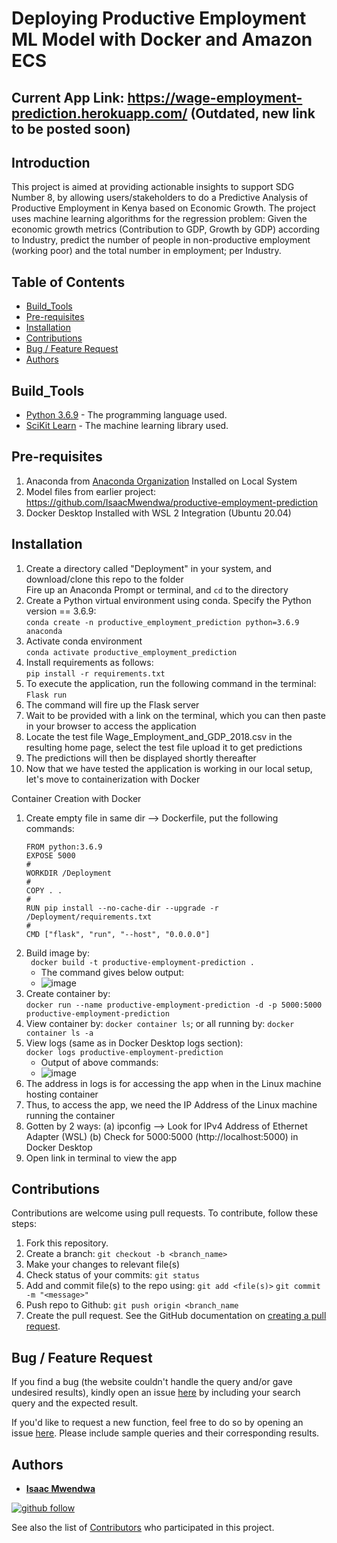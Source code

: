 # Deploying Productive Employment ML Model with Docker and Amazon ECS

## Current App Link: https://wage-employment-prediction.herokuapp.com/ (Outdated, new link to be posted soon)

## Introduction
This project is aimed at providing actionable insights to support SDG Number 8, by allowing users/stakeholders to do a Predictive Analysis of Productive Employment in Kenya based on Economic Growth. The project uses machine learning algorithms for the regression problem: Given the economic growth metrics (Contribution to GDP, Growth by GDP) according to Industry, predict the number of people in non-productive employment (working poor) and the total number in employment; per Industry.

## Table of Contents
* [Build_Tools](#Build_Tools)
* [Pre-requisites](#Pre-requisites)
* [Installation](#Installation)
* [Contributions](#Contributions)
* [Bug / Feature Request](#Bug--Feature-Request)
* [Authors](#Authors)

## Build_Tools
* [Python 3.6.9](https://www.python.org/) - The programming language used.
* [SciKit Learn](https://scikit-learn.org/stable/) - The machine learning library used.


## Pre-requisites
1. Anaconda from [Anaconda Organization](https://www.anaconda.com/) Installed on Local System
2. Model files from earlier project: https://github.com/IsaacMwendwa/productive-employment-prediction
3. Docker Desktop Installed with WSL 2 Integration (Ubuntu 20.04)

## Installation
1. Create a directory called "Deployment" in your system, and download/clone this repo to the folder \
   Fire up an Anaconda Prompt or terminal, and ```cd``` to the directory
2. Create a Python virtual environment using conda. Specify the Python version == 3.6.9: \
   ```conda create -n productive_employment_prediction python=3.6.9 anaconda```
3. Activate conda environment \
   ```conda activate productive_employment_prediction```
4. Install requirements as follows: \
	```pip install -r requirements.txt```
5. To execute the application, run the following command in the terminal: 
    ```Flask run```
6. The command will fire up the Flask server
7. Wait to be provided with a link on the terminal, which you can then paste in your browser to access the application
8. Locate the test file Wage_Employment_and_GDP_2018.csv in the resulting home page, select the test file upload it to get predictions
9. The predictions will then be displayed shortly thereafter
10. Now that we have tested the application is working in our local setup, let's move to containerization with Docker

Container Creation with Docker
1. Create empty file in same dir --> Dockerfile, put the following commands:
	```
	FROM python:3.6.9
	EXPOSE 5000
	# 
	WORKDIR /Deployment
	# 
	COPY . .
	# 
	RUN pip install --no-cache-dir --upgrade -r /Deployment/requirements.txt 
	#
	CMD ["flask", "run", "--host", "0.0.0.0"]
	```
2. Build image by: \
    ``` docker build -t productive-employment-prediction .```
    * The command gives below output:
    * ![image](https://github.com/IsaacMwendwa/Deploying-ML-Model-with-Docker-and-Amazon-ECS/assets/51324520/fdf73a44-e1f0-4a9a-a255-f6b239afc280)
3. Create container by: \
   ```docker run --name productive-employment-prediction -d -p 5000:5000 productive-employment-prediction```
4. View container by: ```docker container ls```; or all running by: ```docker container ls -a```
5. View logs (same as in Docker Desktop logs section): \
  ```docker logs productive-employment-prediction```
	* Output of above commands:
	* ![image](https://github.com/IsaacMwendwa/Deploying-ML-Model-with-Docker-and-Amazon-ECS/assets/51324520/f7aa9cad-4059-4fab-a1c7-3d0474f2a652)
6. The address in logs is for accessing the app when in the Linux machine hosting container
7. Thus, to access the app, we need the IP Address of the Linux machine running the container
8. Gotten by 2 ways:
	(a) ipconfig --> Look for IPv4 Address of Ethernet Adapter (WSL)
	(b) Check for 5000:5000 (http://localhost:5000) in Docker Desktop
9. Open link in terminal to view the app





## Contributions
Contributions are welcome using pull requests. To contribute, follow these steps:
1. Fork this repository.
2. Create a branch: `git checkout -b <branch_name>`
3. Make your changes to relevant file(s)
4. Check status of your commits: `git status`
6. Add and commit file(s) to the repo using:
    `git add <file(s)>`
    `git commit -m "<message>"`
8. Push repo to Github: `git push origin <branch_name`
9. Create the pull request. See the GitHub documentation on [creating a pull request](https://help.github.com/en/github/collaborating-with-issues-and-pull-requests/creating-a-pull-request).

## Bug / Feature Request
If you find a bug (the website couldn't handle the query and/or gave undesired results), kindly open an issue [here](https://github.com/IsaacMwendwa/productive-employment-prediction/issues/new) by including your search query and the expected result.

If you'd like to request a new function, feel free to do so by opening an issue [here](https://github.com/IsaacMwendwa/productive-employment-prediction/issues/new). Please include sample queries and their corresponding results.


## Authors

* **[Isaac Mwendwa](https://github.com/IsaacMwendwa)**
    
[![github follow](https://img.shields.io/github/followers/IsaacMwendwa?label=Follow_on_GitHub)](https://github.com/IsaacMwendwa)


See also the list of [Contributors](https://github.com/IsaacMwendwa/productive-employment-prediction/contributors) who participated in this project.


